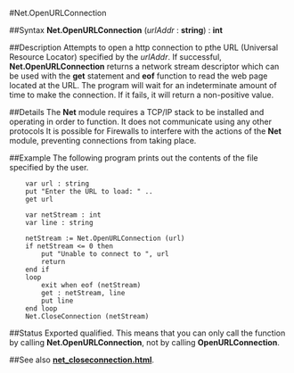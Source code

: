 
#Net.OpenURLConnection

##Syntax
**Net.OpenURLConnection** (*urlAddr* : **string**) : **int**



##Description
Attempts to open a http connection to pthe URL (Universal Resource Locator) specified by the *urlAddr*.
If successful, **Net.OpenURLConnection** returns a network stream descriptor which can be used with the **get** statement and **eof** function to read the web page located at the URL.
The program will wait for an indeterminate amount of time to make the connection. If it fails, it will return a non-positive value.



##Details
The **Net** module requires a TCP/IP stack to be installed and operating in order to function. It does not communicate using any other protocols
It is possible for Firewalls to interfere with the actions of the **Net** module, preventing connections from taking place.



##Example
The following program prints out the contents of the file specified by the user.


        var url : string
        put "Enter the URL to load: " ..
        get url 
        
        var netStream : int
        var line : string
        
        netStream := Net.OpenURLConnection (url)
        if netStream <= 0 then
            put "Unable to connect to ", url
            return
        end if
        loop
            exit when eof (netStream)
            get : netStream, line
            put line
        end loop
        Net.CloseConnection (netStream)
##Status
Exported qualified.
This means that you can only call the function by calling **Net.OpenURLConnection**, not by calling **OpenURLConnection**.



##See also
**[net_closeconnection.html](Net.CloseConnection)**.


